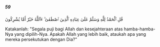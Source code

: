 ##### 59

<span class="ayah">قُلِ ٱلْحَمْدُ لِلَّهِ وَسَلَٰمٌ عَلَىٰ عِبَادِهِ ٱلَّذِينَ ٱصْطَفَىٰٓ ۗ ءَآللَّهُ خَيْرٌ أَمَّا يُشْرِكُونَ</span>

<span class="ayah_translation">Katakanlah: "Segala puji bagi Allah dan kesejahteraan atas hamba-hamba-Nya yang dipilih-Nya. Apakah Allah yang lebih baik, ataukah apa yang mereka persekutukan dengan Dia?"</span>
